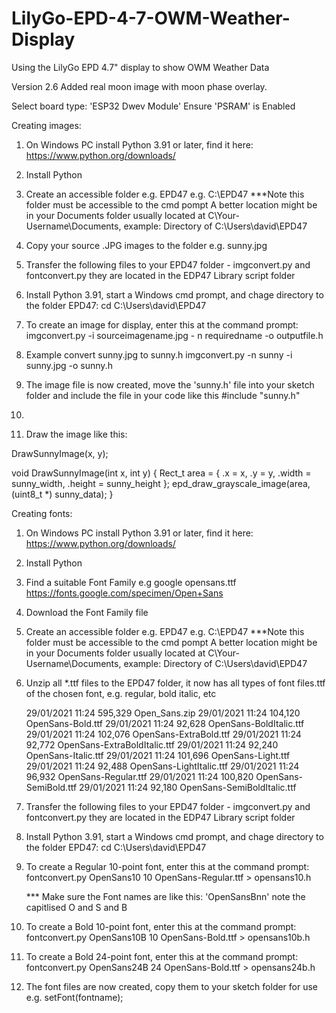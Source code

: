 # LilyGo-EPD-4-7-OWM-Weather-Display
Using the LilyGo EPD 4.7" display to show OWM Weather Data

Version 2.6 Added real moon image with moon phase overlay.

Select board type: 'ESP32 Dwev Module'
Ensure 'PSRAM' is Enabled

Creating images:

1.  On Windows PC install Python 3.91 or later, find it here: https://www.python.org/downloads/

2.  Install Python

5.  Create an accessible folder e.g. EPD47 e.g. C:\EPD47   ***Note this folder must be accessible to the cmd pompt
    A better location might be in your Documents folder usually located at C\Your-Username\Documents, example:
    Directory of C:\Users\david\EPD47

6.  Copy your source .JPG images to the folder e.g. sunny.jpg

7.  Transfer the following files to your EPD47 folder - imgconvert.py and fontconvert.py they are located in the EDP47 Library script folder

8.  Install Python 3.91, start a Windows cmd prompt, and chage directory to the folder EPD47:
    cd C:\Users\david\EPD47

9.  To create an image for display, enter this at the command prompt:
    imgconvert.py -i sourceimagename.jpg - n requiredname -o outputfile.h

10. Example convert sunny.jpg to sunny.h
    imgconvert.py -n sunny -i sunny.jpg -o sunny.h

11. The image file is now created, move the 'sunny.h' file into your sketch folder and include the file in your code like this #include "sunny.h"
12. 
13. Draw the image like this:

DrawSunnyImage(x, y);

void DrawSunnyImage(int x, int y) {
  Rect_t area = {
    .x = x, .y = y, .width  = sunny_width, .height =  sunny_height
  };
  epd_draw_grayscale_image(area, (uint8_t *) sunny_data);
}

Creating fonts:
1.  On Windows PC install Python 3.91 or later, find it here: https://www.python.org/downloads/

2.  Install Python

3.  Find a suitable Font Family e.g google opensans.ttf
    https://fonts.google.com/specimen/Open+Sans

4.  Download the Font Family file

5.  Create an accessible folder e.g. EPD47 e.g. C:\EPD47   ***Note this folder must be accessible to the cmd pompt
    A better location might be in your Documents folder usually located at C\Your-Username\Documents, example:
    Directory of C:\Users\david\EPD47

6.  Unzip all *.ttf files to the EPD47 folder, it now has all types of font files.ttf of the chosen font, e.g. regular, bold italic, etc

    29/01/2021  11:24           595,329 Open_Sans.zip
    29/01/2021  11:24           104,120 OpenSans-Bold.ttf
    29/01/2021  11:24            92,628 OpenSans-BoldItalic.ttf
    29/01/2021  11:24           102,076 OpenSans-ExtraBold.ttf
    29/01/2021  11:24            92,772 OpenSans-ExtraBoldItalic.ttf
    29/01/2021  11:24            92,240 OpenSans-Italic.ttf
    29/01/2021  11:24           101,696 OpenSans-Light.ttf
    29/01/2021  11:24            92,488 OpenSans-LightItalic.ttf
    29/01/2021  11:24            96,932 OpenSans-Regular.ttf
    29/01/2021  11:24           100,820 OpenSans-SemiBold.ttf
    29/01/2021  11:24            92,180 OpenSans-SemiBoldItalic.ttf

7.  Transfer the following files to your EPD47 folder - imgconvert.py and fontconvert.py they are located in the EDP47 Library script folder

8.  Install Python 3.91, start a Windows cmd prompt, and chage directory to the folder EPD47:
    cd C:\Users\david\EPD47

9.  To create a Regular 10-point font, enter this at the command prompt:
    fontconvert.py OpenSans10 10 OpenSans-Regular.ttf > opensans10.h

    *** Make sure the Font names are like this: 'OpenSansBnn' note the capitlised O and S and B

10. To create a Bold 10-point font, enter this at the command prompt:
    fontconvert.py OpenSans10B 10  OpenSans-Bold.ttf > opensans10b.h

11. To create a Bold 24-point font, enter this at the command prompt:
    fontconvert.py OpenSans24B 24 OpenSans-Bold.ttf > opensans24b.h

12. The font files are now created, copy them to your sketch folder for use e.g. setFont(fontname);
